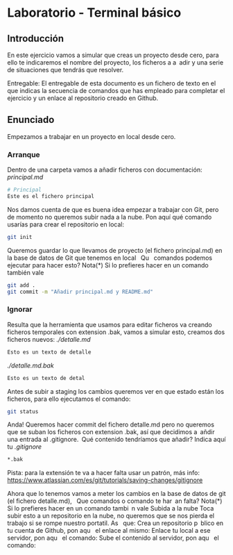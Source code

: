 # Laboratorio - Terminal básico

## Introducción
En este ejercicio vamos a simular que creas un proyecto desde cero, para ello te indicaremos el nombre
del proyecto, los ficheros a a adir y una serie de situaciones que tendrás que resolver.

Entregable: El entregable de esta documento es un fichero de texto en el que indicas la secuencia de
comandos que has empleado para completar el ejercicio y un enlace al repositorio creado en Github.

## Enunciado
Empezamos a trabajar en un proyecto en local desde cero.
### Arranque
Dentro de una carpeta vamos a añadir ficheros con documentación:
*principal.md*
```bash
# Principal
Este es el fichero principal
```

Nos damos cuenta de que es buena idea empezar a trabajar con Git, pero de momento no queremos
subir nada a la nube.
Pon aquí qué comando usarías para crear el repositorio en local:
```bash
git init
```

Queremos guardar lo que llevamos de proyecto (el fichero principal.md) en la base de datos de Git que
tenemos en local  Qu  comandos podemos ejecutar para hacer esto?
Nota(*) Si lo prefieres hacer en un comando también vale
```bash
git add .
git commit -m "Añadir principal.md y README.md"
```

### Ignorar
Resulta que la herramienta que usamos para editar ficheros va creando ficheros temporales con
extension .bak, vamos a simular esto, creamos dos ficheros nuevos:
*./detalle.md*
```bash
Esto es un texto de detalle
```

*./detalle.md.bak*
```bash
Esto es un texto de detal
```

Antes de subir a staging los cambios queremos ver en que estado están los ficheros, para ello
ejecutamos el comando:
```bash
git status
```

Anda! Queremos hacer commit del fichero detalle.md pero no queremos que se suban los ficheros con
extension .bak, así que decidimos a añdir una entrada al .gitignore. Qué contenido tendríamos que
añadir?
Indica aquí tu *.gitignore*
```bash
*.bak
```

Pista: para la extensión te va a hacer falta usar un patrón, más info:
https://www.atlassian.com/es/git/tutorials/saving-changes/gitignore



Ahora que lo tenemos vamos a meter los cambios en la base de datos de git (el fichero detalle.md),  Que
comandos o comando te har an falta?
Nota(*) Si lo prefieres hacer en un comando tambi n vale
Subida a la nube
Toca subir esto a un repositorio en la nube, no queremos que se nos pierda el trabajo si se rompe nuestro
portatil.
As  que:
Crea un repositorio p blico en tu cuenta de Github, pon aqu  el enlace al mismo:
Enlace tu local a ese servidor, pon aqu  el comando:
Sube el contenido al servidor, pon aqu  el comando: